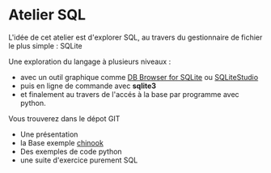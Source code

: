 
# Atelier SQL
L'idée de cet atelier est d'explorer SQL, au travers du gestionnaire de fichier le plus simple : SQLite

Une exploration du langage à plusieurs niveaux :
  * avec un outil graphique comme [DB Browser for SQLite](https://sqlitebrowser.org/) ou [SQLiteStudio](https://sqlitestudio.pl/)
  * puis en ligne de commande avec **sqlite3**  
  * et finalement au travers de l'accés à la base par programme avec python.


  Vous trouverez dans le dépot GIT
  * Une présentation
  * la Base exemple [chinook](https://www.sqlitetutorial.net/sqlite-sample-database/)
  * Des exemples de code python
  * une suite d'exercice purement SQL 
